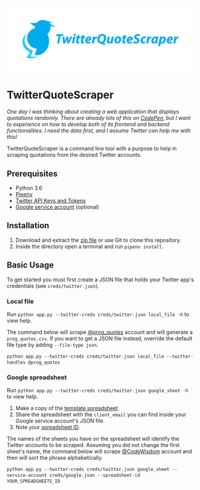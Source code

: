<p align="center"><img src="logo/logotype-horizontal.png"></p>

# TwitterQuoteScraper

_One day I was thinking about creating a web application that displays quotations randomly. There are already lots of this on [CodePen](https://codepen.io/search/pens?q=random%20quote%20generator&page=1&order=popularity&depth=everything), but I want to experience on how to develop both of its frontend and backend functionalities. I need the data first, and I assume Twitter can help me with this!_

TwitterQuoteScraper is a command line tool with a purpose to help in scraping quotations from the desired Twitter accounts.

## Prerequisites

- Python 3.6
- [Pipenv](https://github.com/pypa/pipenv)
- [Twitter API Keys and Tokens](https://developer.twitter.com/en/docs/basics/authentication/guides/access-tokens.html)
- [Google service account](https://developers.google.com/sheets/api/guides/authorizing) (optional)

## Installation

1. Download and extract the [zip file](https://github.com/bertdida/TwitterQuoteScraper/archive/master.zip) or use Git to clone this repository.
2. Inside the directory open a terminal and run `pipenv install`.

## Basic Usage

To get started you must first create a JSON file that holds your Twitter app's credentials (see `creds/twitter.json`).

### Local file

Run `python app.py --twitter-creds creds/twitter.json local_file -h` to view help.

The command below will scrape [@prog_quotes](https://twitter.com/prog_quotes) account and will generate a `prog_quotes.csv`. If you want to get a JSON file instead, override the default file type by adding `--file-type json`.

```shell
python app.py --twitter-creds creds/twitter.json local_file --twitter-handles @prog_quotes
```

### Google spreadsheet

Run `python app.py --twitter-creds creds/twitter.json google_sheet -h` to view help.

1. Make a copy of the [template spreadsheet](https://docs.google.com/spreadsheets/d/1S8xsN8D6nD2KM5-oSZOIFnuw3zvP4_WRZLHMMfbsbPk/edit?usp=sharing).
2. Share the spreadsheet with the `client_email` you can find inside your Google service account's JSON file.
3. Note your [spreadsheet ID](https://developers.google.com/sheets/api/guides/concepts#spreadsheet_id).

The names of the sheets you have on the spreadsheet will identify the Twitter accounts to be scraped. Assuming you did not change the first sheet's name, the command below will scrape [@CodeWisdom](https://twitter.com/CodeWisdom) account and then will sort the phrase alphabetically.

```shell
python app.py --twitter-creds creds/twitter.json google_sheet --service-account creds/google.json --spreadsheet-id YOUR_SPREADSHEETS_ID
```

